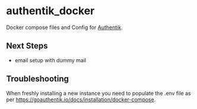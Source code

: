 # authentik_docker
Docker compose files and Config for [Authentik](https://goauthentik.io/).

## Next Steps
* email setup with dummy mail

## Troubleshooting
When freshly installing a new instance you need to populate the .env file as per
https://goauthentik.io/docs/installation/docker-compose.
